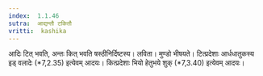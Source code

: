 ```yaml
---
index:  1.1.46
sutra:  आद्यन्तौ टकितौ
vritti:  kashika 
---
```


आदिः टित् भवति, अन्तः कित् भवति षस्ठीनिर्दिष्टस्य। लविता। मुण्डो भीषयते। टित्प्रदेशाः आर्धधातुकस्य इड् वलादेः (*7,2.35) इत्येवम् आदयः। कित्प्रदेशाः भियो हेतुभये शुक् (*7,3.40) इत्येवम् आदयः।

